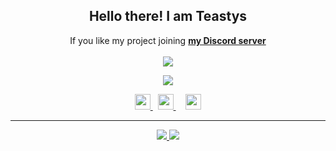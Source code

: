 <h2 align="center">
    <strong>Hello there! I am Teastys</strong>
</h2>
<p align="center">
  If you like my project joining <strong> <a href="https://discord.gg/haber">my Discord server</a></strong>
<br>
<br>
<a href="https://github.com/teastys/">
        <img src="https://komarev.com/ghpvc/?username=teastys&color=ff0000" />
  </a> 
<br>

<div align="center">
    <a href="https://discord.gg/852608261798101043" title="Discord Profile"><img src="https://lanyard-profile-readme.vercel.app/api/852608261798101043"></a>
</div>
<p align="center">
    <a href="https://github.com/teastys/">
        <img src="./assets/icons/other/github-solid.svg/" width="25px" />
    </a>
    &nbsp;
    <a href="https://discord.com/users/852608261798101043">
        <img src="./assets/icons/other/discord/" width="25px" />
    </a>
    &nbsp;
    &nbsp;
    <a href="https://www.youtube.com/c/teastys">
        <img src="./assets/icons/other/youtube-solid.svg/" width="25px" />
    </a>
    
</p>
<hr/>
<p align="center">
    <a href="https://github.com/teastys/">
        <img src="https://github-readme-streak-stats.herokuapp.com?user=teastys&hide_border=true&background=0D1117&currStreakLabel=FFFFFF&sideLabels=FFFFFF&currStreakNum=FFFFFF&dates=FFFFFF&sideNums=FFFFFF&fire=f04848&ring=f04848&stroke=FFFFFFFF)](https://git.io/streak-stats" />
  </a> 
    </a> 
  <a href="https://github.com/teastys/">
        <img src="https://github-readme-stats.vercel.app/api?username=teastys&hide_border=true&text_color=ffffff&bg_color=0D1117&currStreakLabel=FFFFFF&sideLabels=FFFFFF&title_color=ff0000&currStreakNum=FFFFFF&dates=FFFFFF&sideNums=FFFFFF&fire=ff0000&ring=ff0000&stroke=FFFFFFFF" />
  </a> 
<br>
<br>
</p>
